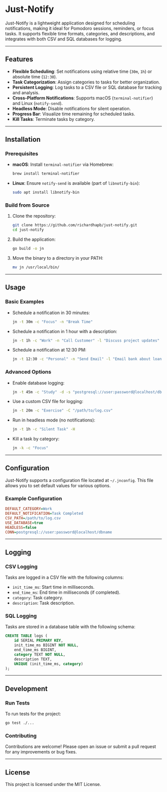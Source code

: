 # Just-Notify

Just-Notify is a lightweight application designed for scheduling notifications, making it ideal for Pomodoro sessions, reminders, or focus tasks. It supports flexible time formats, categories, and descriptions, and integrates with both CSV and SQL databases for logging.

---

## Features

- **Flexible Scheduling**: Set notifications using relative time (`30m`, `1h`) or absolute time (`12:30`).
- **Task Categorization**: Assign categories to tasks for better organization.
- **Persistent Logging**: Log tasks to a CSV file or SQL database for tracking and analysis.
- **Cross-Platform Notifications**: Supports macOS (`terminal-notifier`) and Linux (`notify-send`).
- **Headless Mode**: Disable notifications for silent operation.
- **Progress Bar**: Visualize time remaining for scheduled tasks.
- **Kill Tasks**: Terminate tasks by category.

---

## Installation

### Prerequisites

- **macOS**: Install `terminal-notifier` via Homebrew:
  ```bash
  brew install terminal-notifier
  ```
- **Linux**: Ensure `notify-send` is available (part of `libnotify-bin`):
  ```bash
  sudo apt install libnotify-bin
  ```

### Build from Source

1. Clone the repository:
   ```bash
   git clone https://github.com/richardhapb/just-notify.git
   cd just-notify
   ```

2. Build the application:
   ```bash
   go build -o jn
   ```

3. Move the binary to a directory in your PATH:
   ```bash
   mv jn /usr/local/bin/
   ```

---

## Usage

### Basic Examples

- Schedule a notification in 30 minutes:
  ```bash
  jn -t 30m -c "Focus" -n "Break Time"
  ```

- Schedule a notification in 1 hour with a description:
  ```bash
  jn -t 1h -c "Work" -n "Call Customer" -l "Discuss project updates"
  ```

- Schedule a notification at 12:30 PM:
  ```bash
  jn -t 12:30 -c "Personal" -n "Send Email" -l "Email bank about loan details"
  ```

### Advanced Options

- Enable database logging:
  ```bash
  jn -t 45m -c "Study" -d -s "postgresql://user:password@localhost/dbname"
  ```

- Use a custom CSV file for logging:
  ```bash
  jn -t 20m -c "Exercise" -C "/path/to/log.csv"
  ```

- Run in headless mode (no notifications):
  ```bash
  jn -t 1h -c "Silent Task" -H
  ```

- Kill a task by category:
  ```bash
  jn -k -c "Focus"
  ```

---

## Configuration

Just-Notify supports a configuration file located at `~/.jnconfig`. This file allows you to set default values for various options.

### Example Configuration

```ini
DEFAULT_CATEGORY=Work
DEFAULT_NOTIFICATION=Task Completed
CSV_PATH=/path/to/log.csv
USE_DATABASE=true
HEADLESS=false
CONN=postgresql://user:password@localhost/dbname
```

---

## Logging

### CSV Logging

Tasks are logged in a CSV file with the following columns:
- `init_time_ms`: Start time in milliseconds.
- `end_time_ms`: End time in milliseconds (if completed).
- `category`: Task category.
- `description`: Task description.

### SQL Logging

Tasks are stored in a database table with the following schema:
```sql
CREATE TABLE logs (
    id SERIAL PRIMARY KEY,
    init_time_ms BIGINT NOT NULL,
    end_time_ms BIGINT,
    category TEXT NOT NULL,
    description TEXT,
    UNIQUE (init_time_ms, category)
);
```

---

## Development

### Run Tests

To run tests for the project:
```bash
go test ./...
```

### Contributing

Contributions are welcome! Please open an issue or submit a pull request for any improvements or bug fixes.

---

## License

This project is licensed under the MIT License.


